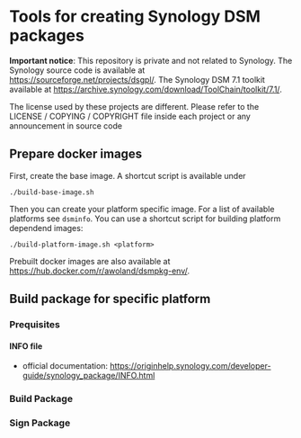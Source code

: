 # Tools for creating Synology DSM packages

**Important notice**: This repository is private and not related to Synology.
The Synology source code is available at https://sourceforge.net/projects/dsgpl/.
The Synology DSM 7.1 toolkit available at https://archive.synology.com/download/ToolChain/toolkit/7.1/.

The license used by these projects are different. Please refer to the
LICENSE / COPYING / COPYRIGHT file inside each project or any announcement in source code


## Prepare docker images

First, create the base image. A shortcut script is available under
```
./build-base-image.sh
```

Then you can create your platform specific image.
For a list of available platforms see ```dsminfo```.
You can use a shortcut script for building platform dependend images:
```
./build-platform-image.sh <platform>
```

Prebuilt docker images are also available at https://hub.docker.com/r/awoland/dsmpkg-env/.


## Build package for specific platform

### Prequisites

#### INFO file

* official documentation: https://originhelp.synology.com/developer-guide/synology_package/INFO.html


### Build Package


### Sign Package



